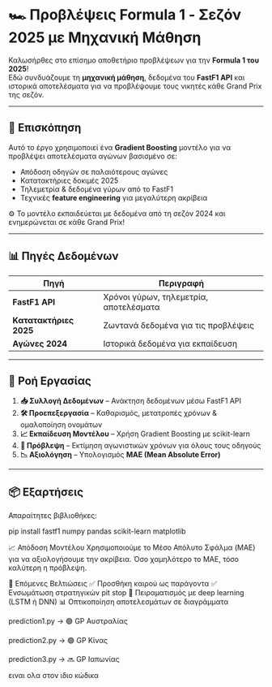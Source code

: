 # 🏎️ Προβλέψεις Formula 1 - Σεζόν 2025 με Μηχανική Μάθηση

Καλωσήρθες στο επίσημο αποθετήριο προβλέψεων για την **Formula 1 του 2025**!  
Εδώ συνδυάζουμε τη **μηχανική μάθηση**, δεδομένα του **FastF1 API** και ιστορικά αποτελέσματα για να προβλέψουμε τους νικητές κάθε Grand Prix της σεζόν.

---

## 🚀 Επισκόπηση

Αυτό το έργο χρησιμοποιεί ένα **Gradient Boosting** μοντέλο για να προβλέψει αποτελέσματα αγώνων βασισμένο σε:

- Απόδοση οδηγών σε παλαιότερους αγώνες
- Κατατακτήριες δοκιμές 2025
- Τηλεμετρία & δεδομένα γύρων από το FastF1
- Τεχνικές **feature engineering** για μεγαλύτερη ακρίβεια

⚙️ Το μοντέλο εκπαιδεύεται με δεδομένα από τη σεζόν 2024 και ενημερώνεται σε κάθε Grand Prix!

---

## 📊 Πηγές Δεδομένων

| Πηγή | Περιγραφή |
|------|-----------|
| **FastF1 API** | Χρόνοι γύρων, τηλεμετρία, αποτελέσματα |
| **Κατατακτήριες 2025** | Ζωντανά δεδομένα για τις προβλέψεις |
| **Αγώνες 2024** | Ιστορικά δεδομένα για εκπαίδευση |

---

## 🏁 Ροή Εργασίας

1. **📥 Συλλογή Δεδομένων** – Ανάκτηση δεδομένων μέσω FastF1 API  
2. **🛠️ Προεπεξεργασία** – Καθαρισμός, μετατροπές χρόνων & ομαλοποίηση ονομάτων  
3. **📈 Εκπαίδευση Μοντέλου** – Χρήση Gradient Boosting με scikit-learn  
4. **🎯 Πρόβλεψη** – Εκτίμηση αγωνιστικών χρόνων για όλους τους οδηγούς  
5. **📉 Αξιολόγηση** – Υπολογισμός **MAE (Mean Absolute Error)**

---

## 📦 Εξαρτήσεις

Απαραίτητες βιβλιοθήκες:


pip install fastf1 numpy pandas scikit-learn matplotlib

📈 Απόδοση Μοντέλου
Χρησιμοποιούμε το Μέσο Απόλυτο Σφάλμα (MAE) για να αξιολογήσουμε την ακρίβεια.
Όσο χαμηλότερο το MAE, τόσο καλύτερη η πρόβλεψη.

🌟 Επόμενες Βελτιώσεις
✅ Προσθήκη καιρού ως παράγοντα
✅ Ενσωμάτωση στρατηγικών pit stop
🧠 Πειραματισμός με deep learning (LSTM ή DNN)
📊 Οπτικοποίηση αποτελεσμάτων σε διαγράμματα

prediction1.py → 🟢 GP Αυστραλίας

prediction2.py → 🟢 GP Κίνας

prediction3.py → 🔜 GP Ιαπωνίας

ειναι ολα στον ιδιο κώδικα

